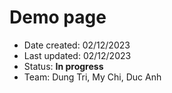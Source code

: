 # Demo page

- Date created: 02/12/2023
- Last updated: 02/12/2023
- Status: **In progress**
- Team: Dung Tri, My Chi, Duc Anh
